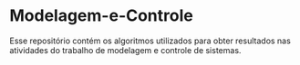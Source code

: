 # Modelagem-e-Controle

Esse repositório contém os algoritmos utilizados para obter resultados nas atividades do trabalho de modelagem e controle de sistemas.

